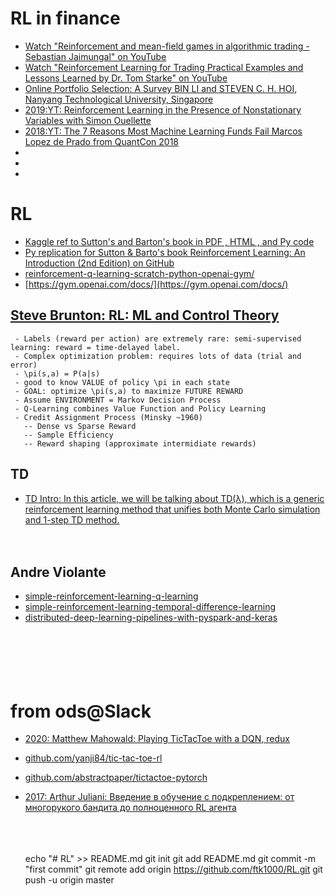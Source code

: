 # RL in finance
* [Watch "Reinforcement and mean-field games in algorithmic trading - Sebastian Jaimungal" on YouTube](https://youtu.be/F1bO2QvrAb8)<br>
* [Watch "Reinforcement Learning for Trading Practical Examples and Lessons Learned by Dr. Tom Starke" on YouTube](https://youtu.be/c0gpgCyjTM8)<br>
* [Online Portfolio Selection: A Survey BIN LI and STEVEN C. H. HOI, Nanyang Technological University, Singapore](https://arxiv.org/pdf/1212.2129.pdf)<br>
* [2019:YT: Reinforcement Learning in the Presence of Nonstationary Variables with Simon Ouellette](https://youtu.be/OiVUONmhBxQ)<br>
* [2018:YT: The 7 Reasons Most Machine Learning Funds Fail Marcos Lopez de Prado from QuantCon 2018](https://youtu.be/BRUlSm4gdQ4)<br>
* []()<br>
* []()<br>
* []()<br>

# RL

* [Kaggle ref to Sutton's and Barton's book in PDF , HTML , and Py code](https://www.kaggle.com/c/google-football/discussion/187658)<br>
* [Py replication for Sutton & Barto's book Reinforcement Learning: An Introduction (2nd Edition) on GitHub](https://github.com/ShangtongZhang/reinforcement-learning-an-introduction)<br>
* [reinforcement-q-learning-scratch-python-openai-gym/](https://www.learndatasci.com/tutorials/reinforcement-q-learning-scratch-python-openai-gym/)<br>
* [https://gym.openai.com/docs/](https://gym.openai.com/docs/)<br>


## [Steve Brunton: RL: ML and Control Theory](https://www.youtube.com/watch?v=0MNVhXEX9to)
     - Labels (reward per action) are extremely rare: semi-supervised learning: reward = time-delayed label.
     - Complex optimization problem: requires lots of data (trial and error)
     - \pi(s,a) = P(a|s)
     - good to know VALUE of policy \pi in each state
     - GOAL: optimize \pi(s,a) to maximize FUTURE REWARD
     - Assume ENVIRONMENT = Markov Decision Process
     - Q-Learning combines Value Function and Policy Learning
     - Credit Assignment Process (Minsky ~1960)
       -- Dense vs Sparse Reward
       -- Sample Efficiency
       -- Reward shaping (approximate intermidiate rewards)
       
      


## TD
* [TD Intro: In this article, we will be talking about TD(λ), which is a generic reinforcement learning method that unifies both Monte Carlo simulation and 1-step TD method.](https://towardsdatascience.com/reinforcement-learning-td-%CE%BB-introduction-686a5e4f4e60)<br>
[]()<br>
[]()<br>

## Andre Violante
* [simple-reinforcement-learning-q-learning](https://towardsdatascience.com/simple-reinforcement-learning-q-learning-fcddc4b6fe56)<br>
* [simple-reinforcement-learning-temporal-difference-learning](https://towardsdatascience.com/simple-reinforcement-learning-temporal-difference-learning-53d1b3263d79)<br>
* [distributed-deep-learning-pipelines-with-pyspark-and-keras](https://towardsdatascience.com/distributed-deep-learning-pipelines-with-pyspark-and-keras-a3a1c22b9239)<br>
[]()<br>
[]()<br>
[]()<br>
[]()<br>
[]()<br>

# from ods@Slack
* [2020: Matthew Mahowald:  Playing TicTacToe with a DQN, redux](https://mahowald.github.io/pytorch-dqn/)<br>
* [github.com/yanji84/tic-tac-toe-rl](https://github.com/yanji84/tic-tac-toe-rl)<br>
* [github.com/abstractpaper/tictactoe-pytorch](https://github.com/abstractpaper/tictactoe-pytorch)<br>
* [2017: Arthur Juliani: Введение в обучение с подкреплением: от многорукого бандита до полноценного RL агента](https://habr.com/en/company/newprolab/blog/343834/)<br>
[]()<br>
[]()<br>
[]()<br>



























    echo "# RL" >> README.md
    git init
    git add README.md
    git commit -m "first commit"
    git remote add origin https://github.com/ftk1000/RL.git
    git push -u origin master
    
    
